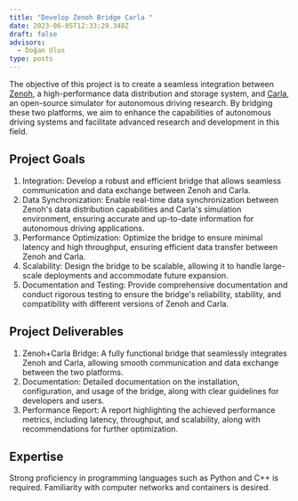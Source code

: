 ```yaml
---
title: "Develop Zenoh Bridge Carla "
date: 2023-06-05T12:33:29.348Z
draft: false
advisors:
  - Doğan Ulus
type: posts
---
```

The objective of this project is to create a seamless integration between [Zenoh](https://zenoh.io/), a high-performance data distribution and storage system, and [Carla](https://carla.org/), an open-source simulator for autonomous driving research. By bridging these two platforms, we aim to enhance the capabilities of autonomous driving systems and facilitate advanced research and development in this field.

## Project Goals

1. Integration: Develop a robust and efficient bridge that allows seamless communication and data exchange between Zenoh and Carla.
2. Data Synchronization: Enable real-time data synchronization between Zenoh's data distribution capabilities and Carla's simulation environment, ensuring accurate and up-to-date information for autonomous driving applications.
3. Performance Optimization: Optimize the bridge to ensure minimal latency and high throughput, ensuring efficient data transfer between Zenoh and Carla.
4. Scalability: Design the bridge to be scalable, allowing it to handle large-scale deployments and accommodate future expansion.
5. Documentation and Testing: Provide comprehensive documentation and conduct rigorous testing to ensure the bridge's reliability, stability, and compatibility with different versions of Zenoh and Carla.

## Project Deliverables

1. Zenoh+Carla Bridge: A fully functional bridge that seamlessly integrates Zenoh and Carla, allowing smooth communication and data exchange between the two platforms.
2. Documentation: Detailed documentation on the installation, configuration, and usage of the bridge, along with clear guidelines for developers and users.
3. Performance Report: A report highlighting the achieved performance metrics, including latency, throughput, and scalability, along with recommendations for further optimization.

## Expertise

Strong proficiency in programming languages such as Python and C++ is required. Familiarity with computer networks and containers is desired.